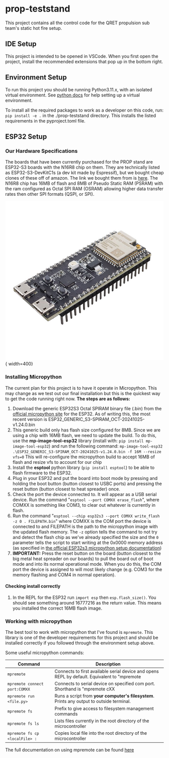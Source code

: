 # prop-teststand

This project contains all the control code for the QRET propulsion sub team's static hot fire setup.

## IDE Setup

This project is intended to be opened in VSCode. When you first open the project, install the recommended extensions that pop up in the bottom right.

## Environment Setup

To run this project you should be running Python3.11.x, with an isolated virtual environment. See [python docs](https://docs.python.org/3/library/venv.html) for help setting up a virtual environment.

To install all the required packages to work as a developer on this code, run: ```pip install -e .``` in the ./prop-teststand directory. This installs the listed requirements in the pyproject.toml file.

## ESP32 Setup

### Our Hardware Specifications

The boards that have been currently purchased for the PROP stand are ESP32-S3 boards with the N16R8 chip on them. They are technically listed as ESP32-S3-DevKitC1s (a dev kit made by Espressif), but we bought cheap clones of these off of amazon. The link we bought them from is [here](https://www.amazon.ca/SANXIXING-Development-Module-Internet-ESP32-S3-DevKitC-1/dp/B0D9W4Y3F3?crid=RNR0KQUWLIRY&dib=eyJ2IjoiMSJ9.L3N0fctYqS3MoEGZwm_e5-yvLgmx9oru7I8WMspaK0n0p2E1U9Af3EI9D8wmpKylLkwaMf0RfzgCFrfuAPfCkakd8BhziLWNae4wJ58cff2QtFSa2hJhyVbh8ZXHLvMcZ0YQJ_KLo2G8Eu_aKBSFRA71hgue_ahoAOW6QdFHVM1G-G6kDE3dRi1jDScdHnm6Jfri_LmO90oBHaFGrnG158DEhYZ71GR3_e49bWbM0UK_pBE5eG2-45Z-AEnn04hdQLloIcG877aqJE-xmycsbe2CIZtyAaYzJghXrvTMgz0.FpW2y_2goffZthFJOV6yF2RooqFmVjpo9pGW7LPxPGc&dib_tag=se&keywords=esp32s3&qid=1732301035&sprefix=esp32%2Caps%2C105&sr=8-5>). The N16R8 chip has 16MB of flash and 8MB of Pseudo Static RAM (PSRAM) with the ram configured as Octal SPI RAM (OSRAM) allowing higher data transfer rates then other SPI formats (QSPI, or SPI).

![This is the esspressif board and minorly different than ours](media/Pictures/ESP32-S3-DevKitC1.png){ width=400}

### Installing Micropython

The current plan for this project is to have it operate in Micropython. This may change as we test out our final installation but this is the quickest way to get the code running right now.
**The steps are as follows:**

1. Download the generic ESP32S3 Octal SPIRAM binary file (.bin) from the [official micropython site](https://micropython.org/download/ESP32_GENERIC_S3/) for the ESP32. As of writing this, the most recent version is ESP32_GENERIC_S3-SPIRAM_OCT-20241025-v1.24.0.bin
2. This generic build only has flash size configured for 8MB. Since we are using a chip with 16MB flash, we need to update the build. To do this, use the **mp-image-tool-esp32** library (install with: ```pip install mp-image-tool-esp32```) and run the following command:
```mp-image-tool-esp32 .\ESP32_GENERIC_S3-SPIRAM_OCT-20241025-v1.24.0.bin -f 16M --resize vfs=0```
This will re-configure the micropython build to accept 16MB of flash and resize vfs to account for our chip
3. Install the **esptool** python library (```pip install esptool```) to be able to flash firmware to the ESP32.
4. Plug in your ESP32 and put the board into boot mode by pressing and holding the boot button (button closest to USBC ports) and pressing the reset button (button closest to heat spreader) once.
5. Check the port the device connected to. It will appear as a USB serial device. Run the command  "```esptool --port COMXX erase_flash```", where COMXX is something like COM3, to clear out whatever is currently in flash.
6. Run the command "```esptool --chip esp32s3 --port COMXX write_flash -z 0 . FILEPATH.bin```" where COMXX is the COM port the device is connected to and FILEPATH is the path to the micropython image with the updated flash memory. The ```-z``` option tells the command to not try and detect the flash chip as we've already specified the size and the ```0``` parameter tells the script to start writing at the 0x0000 memory address (as specified in [the official ESP32s3 micropython setup documentation](https://micropython.org/download/ESP32_GENERIC_S3/))
7. **IMPORTANT:** Press the reset button on the board (button closest to the big metal heat spreader on our boards) to pull the board out of boot mode and into its normal operational mode. When you do this, the COM port the device is assigned to will most likely change (e.g. COM3 for the memory flashing and COM4 in normal operation).

#### Checking install correctly

1. In the REPL for the ESP32 run ```import esp``` then ```esp.flash_size()```. You should see something around 16777216 as the return value. This means you installed the correct 16MB flash image.

### Working with micropython

The best tool to work with micropython that I've found is ```mpremote```. This library is one of the developer requirements for this project and should be installed correctly if you followed through the environment setup above.

Some useful micropython commands:

| Command | Description |
| ------- | ----------- |
| ```mpremote``` | Connects to first available serial device and opens REPL by default. Equivalent to "mpremote |
| ```mpremote connect port:COMXX``` | Connects to serial device on specified com port. Shorthand is "mpremote cXX |
| ```mpremote run <file.py>``` | Runs a script from **your computer's filesystem**. Prints any output to outside terminal. |
| ```mpremote fs``` | Prefix to give access to filesystem management commands |
| ```mpremote fs ls``` | Lists files currently in the root directory of the microcontroller |
| ```mpremote fs cp <localFile> :``` | Copies local file into the root directory of the microcontroller |

The full documentation on using mpremote can be found [here](https://docs.micropython.org/en/latest/reference/mpremote.html)
